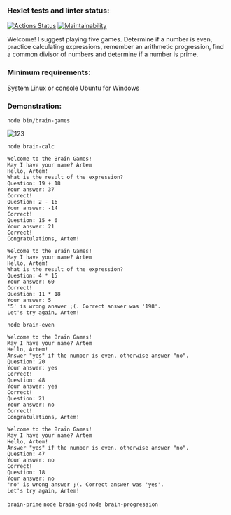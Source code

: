 ### Hexlet tests and linter status:
[![Actions Status](https://github.com/nneversky/fullstack-javascript-project-44/actions/workflows/hexlet-check.yml/badge.svg)](https://github.com/nneversky/fullstack-javascript-project-44/actions) [![Maintainability](https://api.codeclimate.com/v1/badges/bc6b1d4b7a6524a6d66c/maintainability)](https://codeclimate.com/github/nneversky/fullstack-javascript-project-44/maintainability)


Welcome! I suggest playing five games. Determine if a number is even, practice calculating expressions, 
remember an arithmetic progression, find a common divisor of numbers and determine if a number is prime.

### Minimum requirements:
System Linux or console Ubuntu for Windows

### Demonstration:

```node bin/brain-games``` 

![123](https://github.com/nneversky/fullstack-javascript-project-44/assets/106491710/49d523d5-6487-495e-8876-c7da5e05629a)

```node brain-calc```
```
Welcome to the Brain Games!
May I have your name? Artem
Hello, Artem!
What is the result of the expression?
Question: 19 + 18
Your answer: 37
Correct!
Question: 2 - 16
Your answer: -14
Correct!
Question: 15 + 6
Your answer: 21
Correct!
Congratulations, Artem!
```
```
Welcome to the Brain Games!
May I have your name? Artem
Hello, Artem!
What is the result of the expression?
Question: 4 * 15
Your answer: 60
Correct!
Question: 11 * 18
Your answer: 5
'5' is wrong answer ;(. Correct answer was '198'.
Let's try again, Artem!
```
```node brain-even``` 
```
Welcome to the Brain Games!
May I have your name? Artem
Hello, Artem!
Answer "yes" if the number is even, otherwise answer "no".
Question: 20
Your answer: yes
Correct!
Question: 48
Your answer: yes
Correct!
Question: 21
Your answer: no
Correct!
Congratulations, Artem!
```
```
Welcome to the Brain Games!
May I have your name? Artem
Hello, Artem!
Answer "yes" if the number is even, otherwise answer "no".
Question: 47
Your answer: no
Correct!
Question: 18
Your answer: no
'no' is wrong answer ;(. Correct answer was 'yes'.
Let's try again, Artem!
```





```brain-prime```
```node brain-gcd``` ```node brain-progression```
